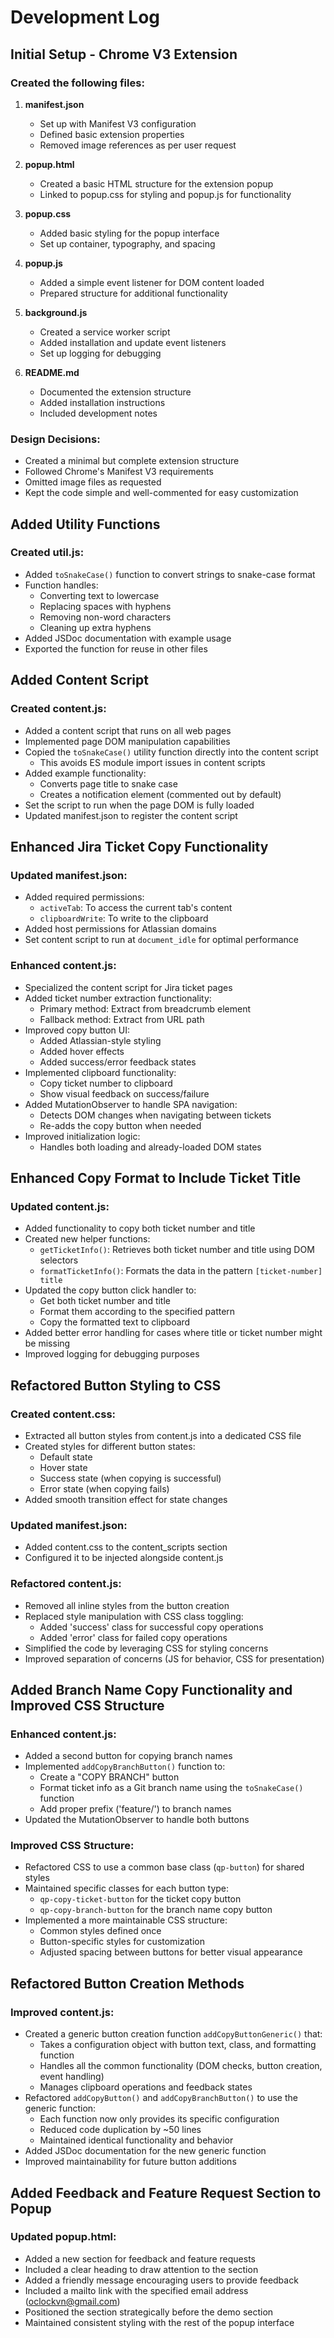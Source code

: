 # Development Log

## Initial Setup - Chrome V3 Extension

### Created the following files:

1. **manifest.json**
   - Set up with Manifest V3 configuration
   - Defined basic extension properties
   - Removed image references as per user request

2. **popup.html**
   - Created a basic HTML structure for the extension popup
   - Linked to popup.css for styling and popup.js for functionality

3. **popup.css**
   - Added basic styling for the popup interface
   - Set up container, typography, and spacing

4. **popup.js**
   - Added a simple event listener for DOM content loaded
   - Prepared structure for additional functionality

5. **background.js**
   - Created a service worker script
   - Added installation and update event listeners
   - Set up logging for debugging

6. **README.md**
   - Documented the extension structure
   - Added installation instructions
   - Included development notes

### Design Decisions:
- Created a minimal but complete extension structure
- Followed Chrome's Manifest V3 requirements
- Omitted image files as requested
- Kept the code simple and well-commented for easy customization

## Added Utility Functions

### Created util.js:
- Added `toSnakeCase()` function to convert strings to snake-case format
- Function handles:
  - Converting text to lowercase
  - Replacing spaces with hyphens
  - Removing non-word characters
  - Cleaning up extra hyphens
- Added JSDoc documentation with example usage
- Exported the function for reuse in other files

## Added Content Script

### Created content.js:
- Added a content script that runs on all web pages
- Implemented page DOM manipulation capabilities
- Copied the `toSnakeCase()` utility function directly into the content script
  - This avoids ES module import issues in content scripts
- Added example functionality:
  - Converts page title to snake case
  - Creates a notification element (commented out by default)
- Set the script to run when the page DOM is fully loaded
- Updated manifest.json to register the content script

## Enhanced Jira Ticket Copy Functionality

### Updated manifest.json:
- Added required permissions:
  - `activeTab`: To access the current tab's content
  - `clipboardWrite`: To write to the clipboard
- Added host permissions for Atlassian domains
- Set content script to run at `document_idle` for optimal performance

### Enhanced content.js:
- Specialized the content script for Jira ticket pages
- Added ticket number extraction functionality:
  - Primary method: Extract from breadcrumb element
  - Fallback method: Extract from URL path
- Improved copy button UI:
  - Added Atlassian-style styling
  - Added hover effects
  - Added success/error feedback states
- Implemented clipboard functionality:
  - Copy ticket number to clipboard
  - Show visual feedback on success/failure
- Added MutationObserver to handle SPA navigation:
  - Detects DOM changes when navigating between tickets
  - Re-adds the copy button when needed
- Improved initialization logic:
  - Handles both loading and already-loaded DOM states

## Enhanced Copy Format to Include Ticket Title

### Updated content.js:
- Added functionality to copy both ticket number and title
- Created new helper functions:
  - `getTicketInfo()`: Retrieves both ticket number and title using DOM selectors
  - `formatTicketInfo()`: Formats the data in the pattern `[ticket-number] title`
- Updated the copy button click handler to:
  - Get both ticket number and title
  - Format them according to the specified pattern
  - Copy the formatted text to clipboard
- Added better error handling for cases where title or ticket number might be missing
- Improved logging for debugging purposes

## Refactored Button Styling to CSS

### Created content.css:
- Extracted all button styles from content.js into a dedicated CSS file
- Created styles for different button states:
  - Default state
  - Hover state
  - Success state (when copying is successful)
  - Error state (when copying fails)
- Added smooth transition effect for state changes

### Updated manifest.json:
- Added content.css to the content_scripts section
- Configured it to be injected alongside content.js

### Refactored content.js:
- Removed all inline styles from the button creation
- Replaced style manipulation with CSS class toggling:
  - Added 'success' class for successful copy operations
  - Added 'error' class for failed copy operations
- Simplified the code by leveraging CSS for styling concerns
- Improved separation of concerns (JS for behavior, CSS for presentation)

## Added Branch Name Copy Functionality and Improved CSS Structure

### Enhanced content.js:
- Added a second button for copying branch names
- Implemented `addCopyBranchButton()` function to:
  - Create a "COPY BRANCH" button
  - Format ticket info as a Git branch name using the `toSnakeCase()` function
  - Add proper prefix ('feature/') to branch names
- Updated the MutationObserver to handle both buttons

### Improved CSS Structure:
- Refactored CSS to use a common base class (`qp-button`) for shared styles
- Maintained specific classes for each button type:
  - `qp-copy-ticket-button` for the ticket copy button
  - `qp-copy-branch-button` for the branch name copy button
- Implemented a more maintainable CSS structure:
  - Common styles defined once
  - Button-specific styles for customization
  - Adjusted spacing between buttons for better visual appearance

## Refactored Button Creation Methods

### Improved content.js:
- Created a generic button creation function `addCopyButtonGeneric()` that:
  - Takes a configuration object with button text, class, and formatting function
  - Handles all the common functionality (DOM checks, button creation, event handling)
  - Manages clipboard operations and feedback states
- Refactored `addCopyButton()` and `addCopyBranchButton()` to use the generic function:
  - Each function now only provides its specific configuration
  - Reduced code duplication by ~50 lines
  - Maintained identical functionality and behavior
- Added JSDoc documentation for the new generic function
- Improved maintainability for future button additions

## Added Feedback and Feature Request Section to Popup

### Updated popup.html:
- Added a new section for feedback and feature requests
- Included a clear heading to draw attention to the section
- Added a friendly message encouraging users to provide feedback
- Included a mailto link with the specified email address (oclockvn@gmail.com)
- Positioned the section strategically before the demo section
- Maintained consistent styling with the rest of the popup interface 